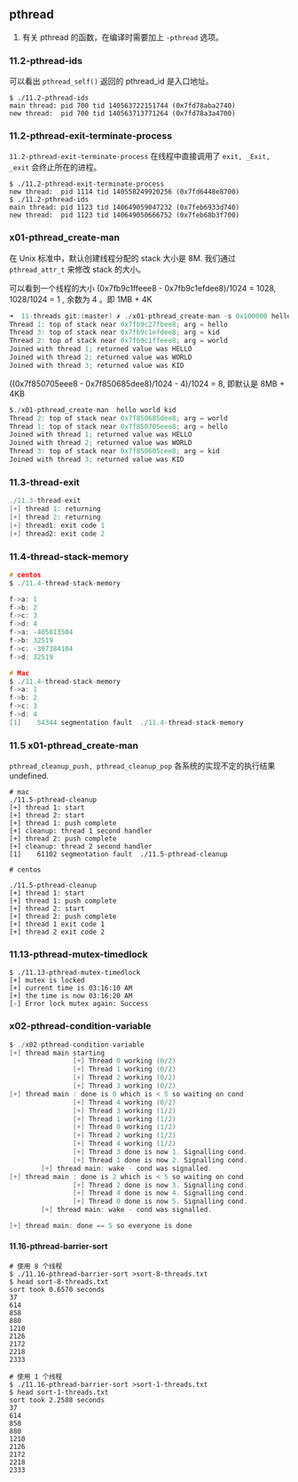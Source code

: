 ## pthread

1. 有关 pthread 的函数，在编译时需要加上 `-pthread` 选项。

### 11.2-pthread-ids

可以看出 `pthread_self()` 返回的 pthread_id 是入口地址。

```
$ ./11.2-pthread-ids
main thread: pid 700 tid 140563722151744 (0x7fd78aba2740)
new thread:  pid 700 tid 140563713771264 (0x7fd78a3a4700)
```

### 11.2-pthread-exit-terminate-process

`11.2-pthread-exit-terminate-process` 在线程中直接调用了 `exit, _Exit, _exit` 会终止所在的进程。

```
$ ./11.2-pthread-exit-terminate-process
new thread:  pid 1114 tid 140558249920256 (0x7fd6448e8700)
$ ./11.2-pthread-ids
main thread: pid 1123 tid 140649059047232 (0x7feb6933d740)
new thread:  pid 1123 tid 140649050666752 (0x7feb68b3f700)
```

### x01-pthread_create-man

在 Unix 标准中，默认创建线程分配的 stack 大小是 8M. 我们通过 `pthread_attr_t` 来修改 stack 的大小。

可以看到一个线程的大小 (0x7fb9c1ffeee8 - 0x7fb9c1efdee8)/1024 = 1028, 1028/1024 = 1 , 余数为 4 。即 1MB + 4K
```c
➜  11-threads git:(master) ✗ ./x01-pthread_create-man -s 0x100000 hello world kid
Thread 1: top of stack near 0x7fb9c27fbee8; arg = hello
Thread 3: top of stack near 0x7fb9c1efdee8; arg = kid
Thread 2: top of stack near 0x7fb9c1ffeee8; arg = world
Joined with thread 1; returned value was HELLO
Joined with thread 2; returned value was WORLD
Joined with thread 3; returned value was KID
```

((0x7f850705eee8 - 0x7f850685dee8)/1024 - 4)/1024 = 8, 即默认是  8MB + 4KB

```c
$./x01-pthread_create-man  hello world kid
Thread 2: top of stack near 0x7f850685dee8; arg = world
Thread 1: top of stack near 0x7f850705eee8; arg = hello
Joined with thread 1; returned value was HELLO
Joined with thread 2; returned value was WORLD
Thread 3: top of stack near 0x7f850605cee8; arg = kid
Joined with thread 3; returned value was KID
```

###  11.3-thread-exit

```c
./11.3-thread-exit
[+] thread 1: returning
[+] thread 2: returning
[+] thread1: exit code 1
[+] thread2: exit code 2
```

### 11.4-thread-stack-memory

```c
# centos
$ ./11.4-thread-stack-memory

f->a: 1
f->b: 2
f->c: 3
f->d: 4
f->a: -405813504
f->b: 32519
f->c: -397384104
f->d: 32519

```

```c
# Mac
$ ./11.4-thread-stack-memory
f->a: 1
f->b: 2
f->c: 3
f->d: 4
[1]    54344 segmentation fault  ./11.4-thread-stack-memory
```

### 11.5 x01-pthread_create-man

`pthread_cleanup_push, pthread_cleanup_pop` 各系统的实现不定的执行结果 undefined.

```
# mac
./11.5-pthread-cleanup
[+] thread 1: start
[+] thread 2: start
[+] thread 1: push complete
[+] cleanup: thread 1 second handler
[+] thread 2: push complete
[+] cleanup: thread 2 second handler
[1]    61102 segmentation fault  ./11.5-pthread-cleanup

# centos

./11.5-pthread-cleanup
[+] thread 1: start
[+] thread 1: push complete
[+] thread 2: start
[+] thread 2: push complete
[+] thread 1 exit code 1
[+] thread 2 exit code 2

```

### 11.13-pthread-mutex-timedlock

```
$ ./11.13-pthread-mutex-timedlock
[+] mutex is locked
[+] current time is 03:16:10 AM
[+] the time is now 03:16:20 AM
[-] Error lock mutex again: Success
```

### x02-pthread-condition-variable

```c
$ ./x02-pthread-condition-variable
[+] thread main starting
                [+] Thread 0 working (0/2)
                [+] Thread 1 working (0/2)
                [+] Thread 2 working (0/2)
                [+] Thread 3 working (0/2)
[+] thread main : done is 0 which is < 5 so waiting on cond
                [+] Thread 4 working (0/2)
                [+] Thread 3 working (1/2)
                [+] Thread 1 working (1/2)
                [+] Thread 0 working (1/2)
                [+] Thread 2 working (1/2)
                [+] Thread 4 working (1/2)
                [+] Thread 3 done is now 1. Signalling cond.
                [+] Thread 1 done is now 2. Signalling cond.
        [+] thread main: wake - cond was signalled.
[+] thread main : done is 2 which is < 5 so waiting on cond
                [+] Thread 2 done is now 3. Signalling cond.
                [+] Thread 4 done is now 4. Signalling cond.
                [+] Thread 0 done is now 5. Signalling cond.
        [+] thread main: wake - cond was signalled.

[+] thread main: done == 5 so everyone is done
```

#### 11.16-pthread-barrier-sort 

```
# 使用 8 个线程
$ ./11.16-pthread-barrier-sort >sort-8-threads.txt
$ head sort-8-threads.txt
sort took 0.6570 seconds
37
614
858
880
1210
2126
2172
2218
2333

# 使用 1 个线程
$ ./11.16-pthread-barrier-sort >sort-1-threads.txt
$ head sort-1-threads.txt
sort took 2.2588 seconds
37
614
858
880
1210
2126
2172
2218
2333
```
